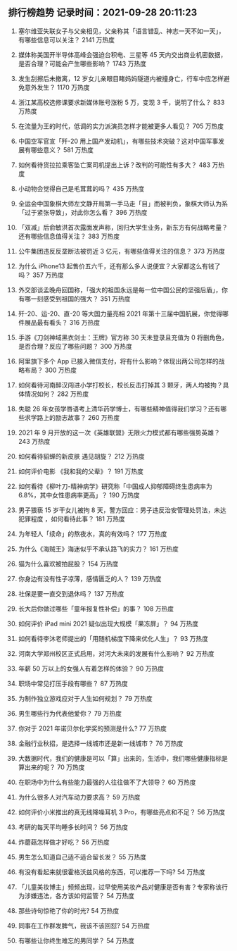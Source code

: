 
## 排行榜趋势 记录时间：2021-09-28 20:11:23
  
  1. 塞尔维亚失联女子与父亲相见，父亲称其「语言错乱、神志一天不如一天」，有哪些信息可以关注？ 2141 万热度
    
  2. 媒体称美国开半导体高峰会强迫台积电、三星等 45 天内交出商业机密数据，是否合理？可能会产生哪些影响？ 1743 万热度
    
  3. 发生刮擦后未撤离，12 岁女儿亲眼目睹妈妈隧道内被撞身亡，行车中应怎样避免意外发生？ 1170 万热度
    
  4. 浙江某高校选修课要求新媒体账号涨粉 5 万，变现 3 千，说明了什么？ 833 万热度
    
  5. 在流量为王的时代，低调的实力派演员怎样才能被更多人看见？ 705 万热度
    
  6. 中国空军官宣「歼-20 用上国产发动机」，有哪些技术突破？这对中国军事发展有哪些意义？ 581 万热度
    
  7. 如何看待货拉拉乘客坠亡案司机提出上诉？改判的可能性有多大？ 483 万热度
    
  8. 小动物会觉得自己是毛茸茸的吗？ 435 万热度
    
  9. 全运会中国象棋大师左文静开局第一手马走「目」而被判负，象棋大师认为系「过于紧张导致」，对此你怎么看？ 396 万热度
    
  10. 「双减」后俞敏洪首次露面发声称，回归大学生业务，新东方有何战略考量？还有哪些信息值得关注？ 383 万热度
    
  11. 公牛集团违反反垄断法被罚近 3 亿元，有哪些值得关注的信息？ 373 万热度
    
  12. 为什么 iPhone13 起售价五六千，还有那么多人说便宜？大家都这么有钱了吗？ 357 万热度
    
  13. 外交部谈孟晚舟回国称，「强大的祖国永远是每一位中国公民的坚强后盾」，你有哪一刻感受到祖国的强大？ 351 万热度
    
  14. 歼-20、运-20、直-20 等大国力量亮相 2021 年第十三届中国航展，你觉得哪件展品最有看头？ 316 万热度
    
  15. 手游《刀剑神域黑衣剑士：王牌》官方称 30 天未登录且充值为 0 将删角色，是否合理？反应了哪些问题？ 300 万热度
    
  16. 阿里旗下多个 App 已接入微信支付，将有什么影响？体现出两公司怎样的战略布局？ 300 万热度
    
  17. 如何看待河南醉汉闯进小学打校长，校长反击打掉其 3 颗牙，两人均被拘？具体情况如何？ 282 万热度
    
  18. 失聪 26 年女孩学唇语考上清华药学博士，有哪些精神值得我们学习？还有哪些求学路上的励志故事？ 260 万热度
    
  19. 2021 年 9 月开放的这一次《英雄联盟》无限火力模式都有哪些强势英雄？ 243 万热度
    
  20. 如何看待貂蝉的新皮肤 遇见胡旋？ 212 万热度
    
  21. 如何评价电影 《我和我的父辈》？ 191 万热度
    
  22. 如何看待《柳叶刀-精神病学》研究称「中国成人抑郁障碍终生患病率为 6.8%，其中女性患病率更高」？ 190 万热度
    
  23. 男子猥亵 15 岁干女儿被拘 8 天，警方回应：男子违反治安管理处罚法，未达犯罪程度 ，如何看待此事？ 181 万热度
    
  24. 为年轻人「续命」的熬夜水，真的有效吗？ 177 万热度
    
  25. 为什么《海贼王》海迷似乎不承认路飞的实力？ 161 万热度
    
  26. 猫为什么喜欢被拍屁股？ 154 万热度
    
  27. 你身边有没有性子凉薄，感情匮乏的人？ 139 万热度
    
  28. 社保是要一直交到退休吗？ 137 万热度
    
  29. 长大后你做过哪些「童年报复性补偿」的事？ 108 万热度
    
  30. 如何评价 iPad mini 2021 疑似出现大规模「果冻屏」？ 94 万热度
    
  31. 如何看待李沐老师提出的「用随机梯度下降来优化人生」？ 93 万热度
    
  32. 河南大学郑州校区正式启用，对河大未来的发展有什么影响？ 92 万热度
    
  33. 年薪 50 万以上的女强人有着怎样的体验？ 90 万热度
    
  34. 职场中常见打压手段有哪些？ 87 万热度
    
  35. 为制作独立游戏应对于人生如何规划？ 79 万热度
    
  36. 男生哪些行为代表他爱你？ 79 万热度
    
  37. 你对于 2021 年诺贝尔化学奖的预测是什么? 77 万热度
    
  38. 金融行业秋招，是选择一线城市还是新一线城市？ 76 万热度
    
  39. 大数据时代，我们的健康是可以「算」出来的，生活中，我们哪些健康指标是算出来的呢？ 70 万热度
    
  40. 在职场中为什么有些能力最强的人往往做不了大领导？ 60 万热度
    
  41. 为什么很多人对汽车动力要求高？ 59 万热度
    
  42. 如何评价小米推出的真无线降噪耳机 3 Pro，有哪些亮点和不足？ 56 万热度
    
  43. 考研的每天平均睡多长时间？ 56 万热度
    
  44. 炸蘑菇怎样做才好吃？ 56 万热度
    
  45. 男生怎么知道自己适不适合留长发？ 55 万热度
    
  46. 有没有看起来就很霍格沃兹风格的东西，可以推荐一下吗? 54 万热度
    
  47. 「儿童美妆博主」频频出现，过早使用美妆产品对健康是否有害？专家称该行为涉嫌违法，各方该如何监管？ 54 万热度
    
  48. 那些诗句惊艳了你的时光? 54 万热度
    
  49. 同事在工作群发脾气，我该不该回怼? 54 万热度
    
  50. 有哪些让你终生难忘的男同学？ 54 万热度
    